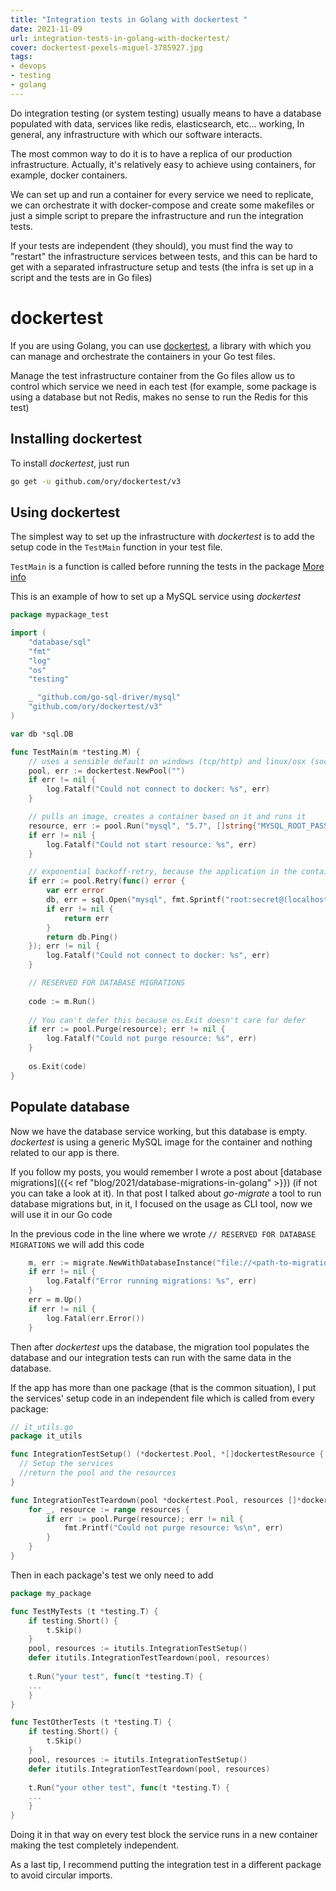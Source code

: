 ```yaml
---
title: "Integration tests in Golang with dockertest "
date: 2021-11-09
url: integration-tests-in-golang-with-dockertest/
cover: dockertest-pexels-miguel-3785927.jpg
tags:
- devops
- testing
- golang
---
```


Do integration testing (or system testing) usually means to have a database populated with data, services like redis, elasticsearch, etc... working, In general, any infrastructure with which our software interacts.

The most common way to do it is to have a replica of our production infrastructure. Actually, it's relatively easy to achieve using containers, for example, docker containers. 

We can set up and run a container for every service we need to replicate, we can orchestrate it with docker-compose and create some makefiles or just a simple script to prepare the infrastructure and run the integration tests.

If your tests are independent (they should), you must find the way to "restart" the infrastructure services between tests, and this can be hard to get with a separated infrastructure setup and tests (the infra is set up in a script and the tests are in Go files) 

# dockertest
If you are using Golang, you can use [dockertest](https://github.com/ory/dockertest), a library with which you can manage and orchestrate the containers in your Go test files.

Manage the test infrastructure container from the Go files allow us to control which service we need in each test (for example, some package is using a database but not Redis, makes no sense to run the Redis for this test)

## Installing dockertest

To install _dockertest_, just run
```bash
go get -u github.com/ory/dockertest/v3
```

## Using dockertest 

The simplest way to set up the infrastructure with _dockertest_ is to add the setup code in the `TestMain` function in your test file.

`TestMain` is a function is called before running the tests in the package [More info](https://medium.com/goingogo/why-use-testmain-for-testing-in-go-dafb52b406bc)

This is an example of how to set up a MySQL service using _dockertest_
```go
package mypackage_test

import (
	"database/sql"
	"fmt"
	"log"
	"os"
	"testing"

	_ "github.com/go-sql-driver/mysql"
	"github.com/ory/dockertest/v3"
)

var db *sql.DB

func TestMain(m *testing.M) {
	// uses a sensible default on windows (tcp/http) and linux/osx (socket)
	pool, err := dockertest.NewPool("")
	if err != nil {
		log.Fatalf("Could not connect to docker: %s", err)
	}

	// pulls an image, creates a container based on it and runs it
	resource, err := pool.Run("mysql", "5.7", []string{"MYSQL_ROOT_PASSWORD=secret"})
	if err != nil {
		log.Fatalf("Could not start resource: %s", err)
	}

	// exponential backoff-retry, because the application in the container might not be ready to accept connections yet
	if err := pool.Retry(func() error {
		var err error
		db, err = sql.Open("mysql", fmt.Sprintf("root:secret@(localhost:%s)/mysql", resource.GetPort("3306/tcp")))
		if err != nil {
			return err
		}
		return db.Ping()
	}); err != nil {
		log.Fatalf("Could not connect to docker: %s", err)
	}

    // RESERVED FOR DATABASE MIGRATIONS    
        
	code := m.Run()
	
	// You can't defer this because os.Exit doesn't care for defer
	if err := pool.Purge(resource); err != nil {
		log.Fatalf("Could not purge resource: %s", err)
	}
	
	os.Exit(code)
}
```

## Populate database
Now we have the database service working, but this database is empty. _dockertest_ is using a generic MySQL image for the container and nothing related to our app is there. 

If you follow my posts, you would remember I wrote a post about
[database migrations]({{< ref "blog/2021/database-migrations-in-golang" >}})
(if not you can take a look at it). In that post I talked about _go-migrate_ a tool to run database migrations but, in it, I focused on the usage as CLI tool, now we will use it in our Go code

In the previous code in the line where we wrote `// RESERVED FOR DATABASE MIGRATIONS` we will add this code

```go
    m, err := migrate.NewWithDatabaseInstance("file://<path-to-migration-folder>, "mysql", driver)
    if err != nil {
        log.Fatalf("Error running migrations: %s", err)
    }
    err = m.Up()
    if err != nil {
        log.Fatal(err.Error())
    }
```

Then after _dockertest_ ups the database, the migration tool populates the database and our integration tests can run with the same data in the database.

If the app has more than one package (that is the common situation), I put the services' setup code in an independent file which is called from every package:

```go
// it_utils.go
package it_utils

func IntegrationTestSetup() (*dockertest.Pool, *[]dockertestResource {
  // Setup the services
  //return the pool and the resources
}

func IntegrationTestTeardown(pool *dockertest.Pool, resources []*dockertest.Resource) {
	for _, resource := range resources {
		if err := pool.Purge(resource); err != nil {
			fmt.Printf("Could not purge resource: %s\n", err)
		}
	}
}
```

Then in each package's test we only need to add

```go
package my_package

func TestMyTests (t *testing.T) {
    if testing.Short() {
		t.Skip()
	}
	pool, resources := itutils.IntegrationTestSetup()
	defer itutils.IntegrationTestTeardown(pool, resources)
	
	t.Run("your test", func(t *testing.T) {
	...
	}
}

func TestOtherTests (t *testing.T) {
    if testing.Short() {
		t.Skip()
	}
	pool, resources := itutils.IntegrationTestSetup()
	defer itutils.IntegrationTestTeardown(pool, resources)
	
	t.Run("your other test", func(t *testing.T) {
	...
	}
}
```

Doing it in that way on every test block the service runs in a new container making the test completely independent.

As a last tip, I recommend putting the integration test in a different package to avoid circular imports.
